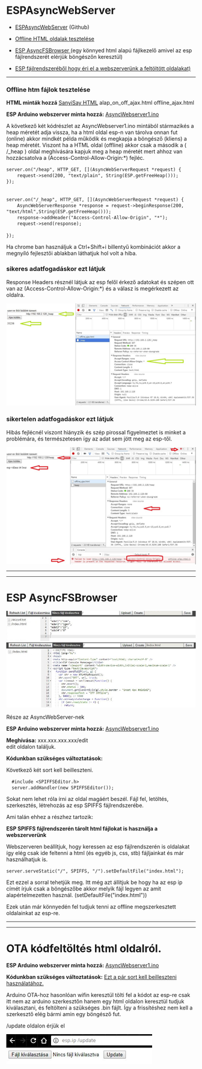 # ESPAsyncWebServer 


- [ESPAsyncWebServer](https://github.com/me-no-dev/ESPAsyncWebServer) (Github)

- [Offline HTML oldalak tesztelése](https://github.com/SanyiSay/ESP8266/tree/master/AsyncWebserver#htm-f%C3%A1jlok-tesztel%C3%A9se)  

- [ESP AsyncFSBrowser ](https://github.com/SanyiSay/ESP8266/blob/master/AsyncWebserver/README.md#esp-asyncfsbrowser)  (egy könnyed html alapú fájlkezelő amivel az esp fájlrendszerét elérjük böngészőn keresztül)

- [ESP fájlrendszeréből hogy éri el a webszerverünk a feltöltött oldalakat) ](https://github.com/SanyiSay/ESP8266/blob/master/AsyncWebserver/README.md#esp-asyncfsbrowser)



----
### Offline htm fájlok tesztelése 

**HTML minták hozzá**  [SanyiSay HTML](https://github.com/SanyiSay/ESP8266/tree/master/HTML) 
alap_on_off_ajax.html
offline_ajax.html

**ESP Arduino webszerver minta hozzá:**
[AsyncWebserver1.ino](https://github.com/SanyiSay/ESP8266/blob/master/AsyncWebserver/AsyncWebserver1.ino)

A következő két kódrészlet az AsyncWebserver1.ino mintából stármazikés a heap méretét adja vissza, ha a html oldal esp-n van tárolva onnan fut (online) akkor mindkét példa működik és megkapja a böngésző (kliens) a heap méretét. Viszont ha a HTML oldal (offline) akkor csak a második a ( /_heap ) oldal meghívására kapjuk meg a heap méretét mert ahhoz van hozzácsatolva a (Access-Control-Allow-Origin:*) fejléc.

    server.on("/heap", HTTP_GET, [](AsyncWebServerRequest *request) {
		request->send(200, "text/plain", String(ESP.getFreeHeap()));
	});


    server.on("/_heap", HTTP_GET, [](AsyncWebServerRequest *request) {
		AsyncWebServerResponse *response = request->beginResponse(200, "text/html",String(ESP.getFreeHeap()));
		response->addHeader("Access-Control-Allow-Origin", "*");
		request->send(response);

	});


Ha chrome ban használjuk a Ctrl+Shift+i  billentyű kombinációt akkor a megnyíló fejlesztői ablakban láthatjuk hol volt a hiba.

### sikeres adatfogadáskor ezt látjuk

Response Headers résznél látjuk az esp felől érkező adatokat és szépen ott van az (Access-Control-Allow-Origin:*) és a válasz is megérkezett az oldalra. 

![Sikeres adatfogadás](https://github.com/SanyiSay/ESP8266/blob/master/DOC/origin_ok.JPG?raw=true)

### sikertelen adatfogadáskor ezt látjuk

Hibás fejlécnél viszont hiányzik és szép pirossal figyelmeztet is minket a problémára, és természetesen így az adat sem jött meg az esp-től.

![Sikeres adatfogadás](https://github.com/SanyiSay/ESP8266/blob/master/DOC/origin_hiba.JPG?raw=true)

----------

----------

# ESP AsyncFSBrowser

![1](https://github.com/SanyiSay/ESP8266/blob/master/DOC/fsb.JPG?raw=true)
![2](https://github.com/SanyiSay/ESP8266/blob/master/DOC/fsb2.JPG?raw=true)


Része az AsyncWebServer-nek


**ESP Arduino webszerver minta hozzá:**
[AsyncWebserver1.ino](https://github.com/SanyiSay/ESP8266/blob/master/AsyncWebserver/AsyncWebserver1.ino)

**Meghívása:**
 xxx.xxx.xxx.xxx/edit  
edit oldalon találjuk.

**Kódunkban szükséges változtatások:**

Következő két sort kell beilleszteni.

      #include <SPIFFSEditor.h>
      server.addHandler(new SPIFFSEditor());

Sokat nem lehet róla írni az oldal magáért beszél. 
Fájl fel, letöltés, szerkesztés, létrehozás az esp SPIFFS fájlrendszerébe.


Ami talán ehhez a részhez tartozik:

**ESP SPIFFS fájlrendszerén tárolt html fájlokat is használja a webszerverünk**

Webszerveren beállítjuk, hogy keressen az esp fájlrendszerén is oldalakat így elég csak ide feltenni a html (és egyéb js, css, stb) fájljainkat és már használhatjuk is. 

    server.serveStatic("/", SPIFFS, "/").setDefaultFile("index.html");

Ezt ezzel a sorral tehetjük meg. Itt még azt állítjuk be hogy ha az esp ip címét írjuk csak a böngészőbe akkor melyik fájl legyen az amit alapértelmezetten használ. (setDefaultFile("index.html"))

Ezek után már könnyedén fel tudjuk tenni az offline megszerkesztett oldalainkat az esp-re.

----------


----------
# OTA kódfeltöltés html oldalról.
**ESP Arduino webszerver minta hozzá:**
[AsyncWebserver1.ino](https://github.com/SanyiSay/ESP8266/blob/master/AsyncWebserver/AsyncWebserver1.ino)

**Kódunkban szükséges változtatások:**
[Ezt a pár sort kell beilleszteni használatához.](https://github.com/SanyiSay/ESP8266/blob/master/AsyncWebserver/AsyncWebserver1.ino#L79-L112)

Arduino OTA-hoz hasonlóan wifin keresztül tölti fel a kódot az esp-re csak itt nem az arduino szerkesztőn hanem egy html oldalon keresztül tudjuk kiválasztani, és feltölteni a szükséges .bin fájlt. Így a frissítéshez nem kell a szerkesztő elég bármi amin egy böngésző fut.
 
/update oldalon érjük el

![1](https://github.com/SanyiSay/ESP8266/blob/master/DOC/update.JPG?raw=true)
